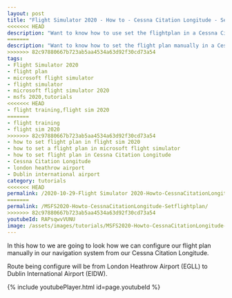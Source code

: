 ```yaml
---
layout: post
title: "Flight Simulator 2020 - How to - Cessna Citation Longitude - Set flight plan"
<<<<<<< HEAD
description: "Want to know how to use set the flightplan in a Cessna Citation Longitude than view this video"
=======
description: "Want to know how to set the flight plan manually in a Cessna Citation Longitude than view this video"
>>>>>>> 82c97880667b723ab5aa4534a63d92f30cd73a54
tags:
- Flight Simulator 2020
- flight plan
- microsoft flight simulator
- flight simulator
- microsoft flight simulator 2020
- msfs 2020,tutorials
<<<<<<< HEAD
- flight training,flight sim 2020
=======
- flight training
- flight sim 2020
>>>>>>> 82c97880667b723ab5aa4534a63d92f30cd73a54
- how to set flight plan in flight sim 2020
- how to set a flight plan in microsoft flight simulator
- how to set flight plan in Cessna Citation Longitude
- Cessna Citation Longitude
- london heathrow airport
- Dublin international airport
category: tutorials
<<<<<<< HEAD
permalink: /2020-10-29-Flight Simulator 2020-Howto-CessnaCitationLongitude-Setflightplan/
=======
permalink: /MSFS2020-Howto-CessnaCitationLongitude-Setflightplan/
>>>>>>> 82c97880667b723ab5aa4534a63d92f30cd73a54
youtubeId: RAPsqwvVUNU
image: /assets/images/tutorials/MSFS2020-Howto-CessnaCitationLongitude-Setflightplan.jpg
---
```

In this how to we are going to look how we can configure our flight plan manually in our navigation system from our Cessna Citation Longitude. 

Route being configure will be from London Heathrow Airport
(EGLL) to Dublin International Airport (EIDW).

{% include youtubePlayer.html id=page.youtubeId %}